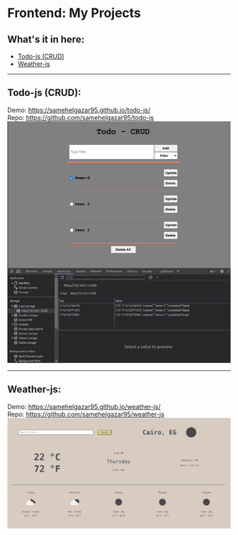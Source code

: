 # Frontend: My Projects

## What's it in here:

- [Todo-js (CRUD)](#todo-js-crud)
- [Weather-js](#weather-js)

<hr>

## **Todo-js (CRUD):**

Demo: https://samehelgazar95.github.io/todo-js/ <br>
Repo: https://github.com/samehelgazar95/todo-js <br>
![todo-js](/assets/todo-js_jljk8r6xj.png)

<hr>

## **Weather-js:**

Demo: https://samehelgazar95.github.io/weather-js/ <br>
Repo: https://github.com/samehelgazar95/weather-js <br>
![Screenshot from 2024-05-30 03-53-56](/assets/Screenshot%20from%202024-05-30%2003-53-56.png)
